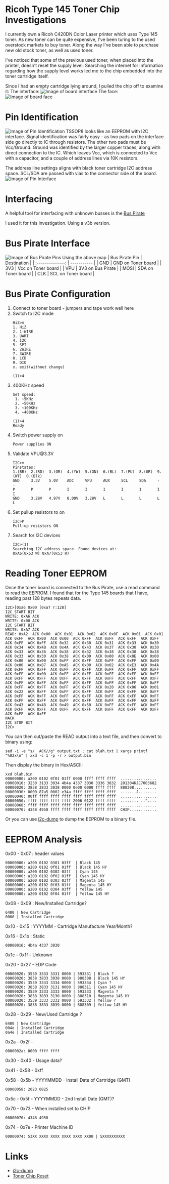 # Ricoh Type 145 Toner Chip Investigations
I currently own a Ricoh C420DN Color Laser printer which uses Type 145 toner.  As new toner can be quite expensive, I've been turing to the used overstock markets to buy toner.  Along the way I've been able to purchase new old stock toner, as well as used toner.

I've noticed that some of the previous used toner, when placed into the printer, doesn't reset the supply level.  Searching the internet for information regarding how the supply level works led me to the chip embedded into the toner cartridge itself.  

Since I had an empty cartridge lying around, I pulled the chip off to examine it:
The interface:
![Image of board interface](images/ricohtype145boardinterface.jpg)
The face:
![Image of board face](images/ricohtype145boardface.jpg)

# Pin Identification
![Image of Pin Identification](images/ricohtype145boardident.jpg)
TSSOP8 looks like an EEPROM with I2C interface.  Signal identification was fairly easy - as two pads on the interface side go directly to IC through resistors.  The other two pads must be Vcc/Ground.  Ground was identified by the larger copper traces, along with direct connection to the IC.  Which leaves Vcc, which is connected to Vcc with a capacitor, and a couple of address lines via 10K resistors.  

The address line settings aligns with black toner cartridge I2C address space. SCL/SDA are passed with vias to the connector side of the board.  
![Image of Pin Interface](images/ricohtype145boardinterfaceident.jpg)

# Interfacing 
A helpful tool for interfacing with unknown busses is the [Bus Pirate](http://dangerousprototypes.com/docs/Bus_Pirate) 

I used it for this investigation.  Using a v3b version. 

# Bus Pirate Interface
![Image of Bus Pirate Pins](images/Bp-cable-color.png)
Using the above map
| Bus Pirate Pin | Destination |
| :--------------: | ----------- |
| GND            | GND on Toner board |
| 3V3            | Vcc on Toner board |
| VPU            | 3V3 on Bus Pirate |
| MOSI           | SDA on Toner board |
| CLK            | SCL on Toner board |

# Bus Pirate Configuration
<ol>
<li>Connect to toner board - jumpers and tape work well here</li>
<li>Switch to I2C mode

```
HiZ>m
1. HiZ
2. 1-WIRE
3. UART
4. I2C
5. SPI
6. 2WIRE
7. 3WIRE
8. LCD
9. DIO
x. exit(without change)

(1)>4
```
</li>
<li>400KHz speed

```
Set speed:
 1. ~5KHz
 2. ~50KHz
 3. ~100KHz
 4. ~400KHz

(1)>4
Ready
```
</li>
<li>Switch power supply on

```I2C>W
Power supplies ON
```
</li>
<li>Validate VPU@3.3V

```
I2C>v
Pinstates:
1.(BR)  2.(RD)  3.(OR)  4.(YW)  5.(GN)  6.(BL)  7.(PU)  8.(GR)  9.(WT)  0.(Blk)
GND     3.3V    5.0V    ADC     VPU     AUX     SCL     SDA     -       -
P       P       P       I       I       I       I       I       I       I
GND     3.28V   4.97V   0.00V   3.28V   L       L       L       L       L
```
</li>
<li>Set pullup resistors to on

```
I2C>P
Pull-up resistors ON
```
</li>
<li>Search for I2C devices

```
I2C>(1)
Searching I2C address space. Found devices at:
0xA6(0x53 W) 0xA7(0x53 R)
```
</li>
</ol>

# Reading Toner EEPROM
Once the toner board is connected to the Bus Pirate, use a read command to read the EEPROM.  I found that for the Type 145 boards that I have, reading past 128 bytes repeats data.
```
I2C>[0xa6 0x00 [0xa7 r:128]
I2C START BIT
WRITE: 0xA6 ACK
WRITE: 0x00 ACK
I2C START BIT
WRITE: 0xA7 ACK
READ: 0xA2  ACK 0x00  ACK 0x01  ACK 0x02  ACK 0x0F  ACK 0x01  ACK 0x01  ACK 0xFF  ACK 0x00  ACK 0x00  ACK 0xFF  ACK 0xFF  ACK 0xFF  ACK 0xFF  ACK 0xFF  ACK 0xFF  ACK 0x32  ACK 0x30  ACK 0x31  ACK 0x33  ACK 0x30  ACK 0x34  ACK 0x4B  ACK 0x4A  ACK 0x43  ACK 0x37  ACK 0x30  ACK 0x30  ACK 0x33  ACK 0x36  ACK 0x38  ACK 0x32  ACK 0x38  ACK 0x38  ACK 0x38  ACK 0x33  ACK 0x30  ACK 0x38  ACK 0x00  ACK 0x00  ACK 0x0E  ACK 0x00  ACK 0x00  ACK 0x00  ACK 0xFF  ACK 0xFF  ACK 0xFF  ACK 0xFF  ACK 0x00  ACK 0x00  ACK 0x87  ACK 0xA5  ACK 0x00  ACK 0x02  ACK 0xE3  ACK 0x4A  ACK 0xFF  ACK 0xFF  ACK 0xFF  ACK 0xFF  ACK 0xFF  ACK 0xFF  ACK 0xFF  ACK 0xFF  ACK 0x00  ACK 0xFF  ACK 0xFF  ACK 0xFF  ACK 0xFF  ACK 0xFF  ACK 0xFF  ACK 0xFF  ACK 0xFF  ACK 0xFF  ACK 0xFF  ACK 0xFF  ACK 0xFF  ACK 0xFF  ACK 0xFF  ACK 0xFF  ACK 0xFF  ACK 0xFF  ACK 0xFF  ACK 0xFF  ACK 0xFF  ACK 0xFF  ACK 0xFF  ACK 0xFF  ACK 0x20  ACK 0x06  ACK 0x01  ACK 0x22  ACK 0xFF  ACK 0xFF  ACK 0xFF  ACK 0xFF  ACK 0xFF  ACK 0xFF  ACK 0xFF  ACK 0xFF  ACK 0xFF  ACK 0xFF  ACK 0xFF  ACK 0xFF  ACK 0xFF  ACK 0xFF  ACK 0xFF  ACK 0xFF  ACK 0xFF  ACK 0xFF  ACK 0xFF  ACK 0xFF  ACK 0x43  ACK 0x48  ACK 0x49  ACK 0x50  ACK 0xFF  ACK 0xFF  ACK 0xFF  ACK 0xFF  ACK 0xFF  ACK 0xFF  ACK 0xFF  ACK 0xFF  ACK 0xFF  ACK 0xFF  ACK 0xFF  ACK 0xFF
NACK
I2C STOP BIT
I2C>
```

You can then cut/paste the READ output into a text file, and then convert to binary using:
```
sed -i -e "s/  ACK//g" output.txt ; cat blah.txt | xargs printf "%02x\n" | xxd -c 1 -p -r > output.bin
```
Then display the binary in Hex/ASCII:
```
xxd blah.bin
00000000: a200 0102 0f01 01ff 0000 ffff ffff ffff  ................
00000010: 3230 3133 3034 4b4a 4337 3030 3336 3832  201304KJC7003682
00000020: 3838 3833 3038 0000 0e00 0000 ffff ffff  888308..........
00000030: 0000 87a5 0002 e34a ffff ffff ffff ffff  .......J........
00000040: 00ff ffff ffff ffff ffff ffff ffff ffff  ................
00000050: ffff ffff ffff ffff 2006 0122 ffff ffff  ........ .."....
00000060: ffff ffff ffff ffff ffff ffff ffff ffff  ................
00000070: 4348 4950 ffff ffff ffff ffff ffff ffff  CHIP............
```

Or you can use [i2c-dump](https://github.com/AdamLaurie/i2c-dump/tree/master) to dump the EEPROM to a binary file. 
# EEPROM Analysis
0x00 - 0x07 : header values
```
00000000: a200 0102 0301 03ff  | Black 145
00000000: a200 0102 0f01 01ff  | Black 145 HY
00000000: a200 0102 0302 03ff  | Cyan 145 
00000000: a200 0102 0f02 01ff  | Cyan 145 HY
00000000: a200 0102 0303 03ff  | Magenta 145 
00000000: a200 0102 0f03 01ff  | Magenta 145 HY
00000000: a200 0102 0304 03ff  | Yellow 145 
00000000: a200 0102 0f04 01ff  | Yellow 145 HY

```
0x08 - 0x09 : New/Installed Cartridge?
```
6400 | New Cartridge
0000 | Installed Cartridge
```
0x10 - 0x15 : YYYYMM - Cartridge Manufacture Year/Month?

0x16 - 0x1b : Static 
```
00000016: 4b4a 4337 3030
```
0x1c - 0x1f - Unknown

0x20 - 0x27 - EDP Code 
```
00000020: 3539 3333 3331 0000 | 593331 | Black ?
00000020: 3838 3833 3038 0000 | 888308 | Black 145 HY
00000020: 3539 3333 3334 0000 | 593334 | Cyan ?
00000020: 3838 3833 3131 0000 | 888311 | Cyan 145 HY
00000020: 3539 3333 3333 0000 | 593333 | Magenta ?
00000020: 3838 3833 3130 0000 | 888310 | Magenta 145 HY
00000020: 3539 3333 3332 0000 | 593332 | Yellow ?
00000020: 3838 3833 3039 0000 | 888309 | Yellow 145 HY
```
0x28 - 0x29 - New/Used Cartridge ?
```
6400 | New Cartridge
004e | Installed Cartridge
0a4e | Installed Cartridge
```

0x2a - 0x2f -
```
0000002a: 0000 ffff ffff
```

0x30 - 0x40 - Usage data?

0x41 - 0x58 - 0xff

0x58 - 0x5b - YYYYMMDD - Install Date of Cartridge (GMT)
```
00000058: 2023 0825
```
0x5c - 0x5f - YYYYMMDD - 2nd Install Date (GMT)?

0x70 - 0x73 - When installed set to CHIP
```
00000070: 4348 4950
```

0x74 - 0x7e - Printer Machine ID
```
00000074: 53XX XXXX XXXX XXXX XXXX XX00 | SXXXXXXXXXX
```

# Links
* [i2c-dump](https://github.com/AdamLaurie/i2c-dump/tree/master)
* [Toner Chip Reset](https://github.com/lugu/toner_chip_reset)
